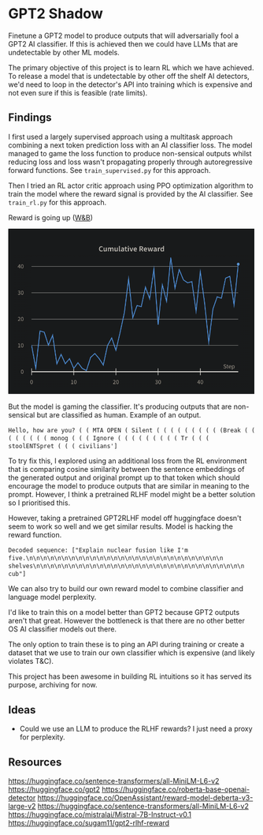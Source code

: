 # GPT2 Shadow

Finetune a GPT2 model to produce outputs that will adversarially fool a GPT2 AI classifier. If this is achieved then we could have LLMs that are undetectable by other ML models.

The primary objective of this project is to learn RL which we have achieved. To release a model that is undetectable by other off the shelf AI detectors, we'd need to loop in the detector's API into training which is expensive and not even sure if this is feasible (rate limits).

## Findings

I first used a largely supervised approach using a multitask approach combining a next token prediction loss with an AI classifier loss. The model managed to game the loss function to produce non-sensical outputs whilst reducing loss and loss wasn't propagating properly through autoregressive forward functions. See `train_supervised.py` for this approach.

Then I tried an RL actor critic approach using PPO optimization algorithm to train the model where the reward signal is provided by the AI classifier. See `train_rl.py` for this approach.

Reward is going up ([W&B](https://wandb.ai/michaelliangaus/llm_rl_finetuning/runs/qn5s35jp?workspace=user-michaelliangaus))

<img src="images/reward_curve.png" width="500">

But the model is gaming the classifier. It's producing outputs that are non-sensical but are classified as human. Example of an output.

```
Hello, how are you? ( ( MTA OPEN ( Silent ( ( ( ( ( ( ( ( ( (Break ( ( ( ( ( ( ( ( monog ( ( ( Ignore ( ( ( ( ( ( ( ( ( Tr ( ( ( stoolENTSpret ( ( ( civilians']
```

To try fix this, I explored using an additional loss from the RL environment that is comparing cosine similarity between the sentence embeddings of the generated output and original prompt up to that token which should encourage the model to produce outputs that are similar in meaning to the prompt. However, I think a pretrained RLHF model might be a better solution so I prioritised this.

However, taking a pretrained GPT2RLHF model off huggingface doesn't seem to work so well and we get similar results. Model is hacking the reward function.
```
Decoded sequence: ["Explain nuclear fusion like I'm five.\n\n\n\n\n\n\n\n\n\n\n\n\n\n\n\n\n\n\n\n\n\n\n\n\n\n\n\n shelves\n\n\n\n\n\n\n\n\n\n\n\n\n\n\n\n\n\n\n\n\n\n\n\n\n\n\n\n\n\n cub"]
```

We can also try to build our own reward model to combine classifier and language model perplexity.

I'd like to train this on a model better than GPT2 because GPT2 outputs aren't that great. However the bottleneck is that there are no other better OS AI classifier models out there.

The only option to train these is to ping an API during training or create a dataset that we use to train our own classifier which is expensive (and likely violates T&C).

This project has been awesome in building RL intuitions so it has served its purpose, archiving for now.

## Ideas
- Could we use an LLM to produce the RLHF rewards? I just need a proxy for perplexity.

## Resources
https://huggingface.co/sentence-transformers/all-MiniLM-L6-v2
https://huggingface.co/gpt2
https://huggingface.co/roberta-base-openai-detector
https://huggingface.co/OpenAssistant/reward-model-deberta-v3-large-v2
https://huggingface.co/sentence-transformers/all-MiniLM-L6-v2
https://huggingface.co/mistralai/Mistral-7B-Instruct-v0.1
https://huggingface.co/sugam11/gpt2-rlhf-reward